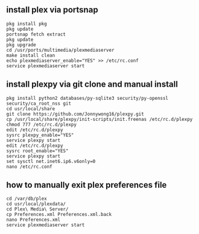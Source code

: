


## install plex via portsnap

```
pkg install pkg
pkg update
portsnap fetch extract
pkg update
pkg upgrade
cd /usr/ports/multimedia/plexmediaserver
make install clean
echo plexmediaserver_enable="YES" >> /etc/rc.conf
service plexmediaserver start
```

## install plexpy via git clone and manual install

```    
pkg install python2 databases/py-sqlite3 security/py-openssl security/ca_root_nss git
cd usr/local/share
git clone https://github.com/Jonnywong16/plexpy.git
cp /usr/local/share/plexpy/init-scripts/init.freenas /etc/rc.d/plexpy
chmod 777 /etc/rc.d/plexpy
edit /etc/rc.d/plexpy
sysrc plexpy_enable="YES"
service plexpy start
edit /etc/rc.d/plexpy
sysrc root_enable="YES"
service plexpy start
set sysctl net.inet6.ip6.v6only=0
nano /etc/rc.conf
```

## how to manually exit plex preferences file

```
cd /var/db/plex
cd usr/local/plexdata/
cd Plex\ Media\ Server/
cp Preferences.xml Preferences.xml.back
nano Preferences.xml
service plexmediaserver start
```
